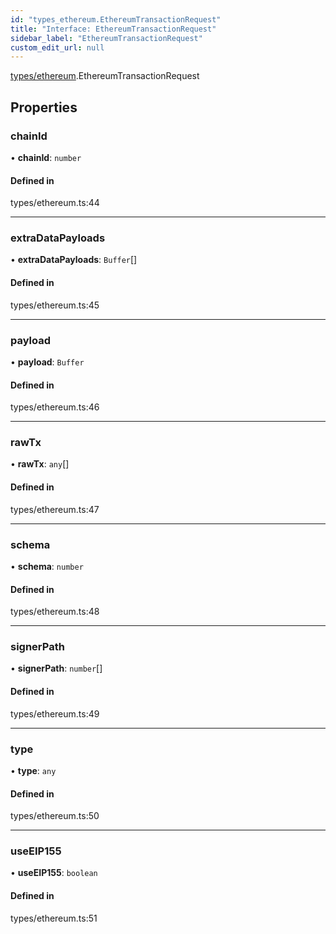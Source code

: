 ```yaml
---
id: "types_ethereum.EthereumTransactionRequest"
title: "Interface: EthereumTransactionRequest"
sidebar_label: "EthereumTransactionRequest"
custom_edit_url: null
---
```


[types/ethereum](../modules/types_ethereum).EthereumTransactionRequest

## Properties

### chainId

• **chainId**: `number`

#### Defined in

types/ethereum.ts:44

___

### extraDataPayloads

• **extraDataPayloads**: `Buffer`[]

#### Defined in

types/ethereum.ts:45

___

### payload

• **payload**: `Buffer`

#### Defined in

types/ethereum.ts:46

___

### rawTx

• **rawTx**: `any`[]

#### Defined in

types/ethereum.ts:47

___

### schema

• **schema**: `number`

#### Defined in

types/ethereum.ts:48

___

### signerPath

• **signerPath**: `number`[]

#### Defined in

types/ethereum.ts:49

___

### type

• **type**: `any`

#### Defined in

types/ethereum.ts:50

___

### useEIP155

• **useEIP155**: `boolean`

#### Defined in

types/ethereum.ts:51
